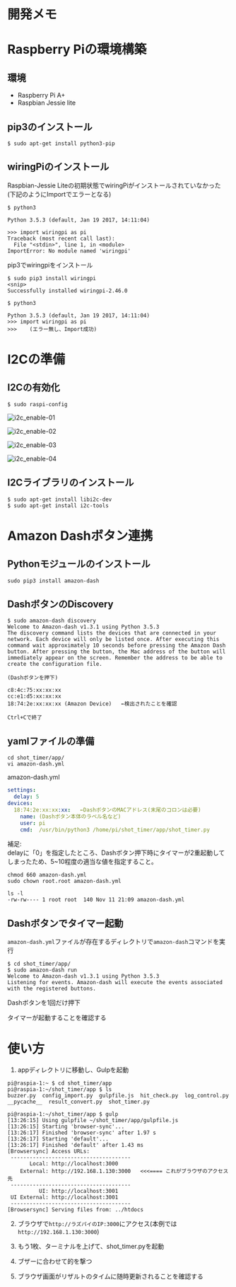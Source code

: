 # 開発メモ

# Raspberry Piの環境構築

## 環境

- Raspberry Pi A+
- Raspbian Jessie lite


## pip3のインストール

```
$ sudo apt-get install python3-pip

```


## wiringPiのインストール

Raspbian-Jessie Liteの初期状態でwiringPiがインストールされていなかった  
(下記のようにImportでエラーとなる)

```
$ python3

Python 3.5.3 (default, Jan 19 2017, 14:11:04)

>>> import wiringpi as pi
Traceback (most recent call last):
  File "<stdin>", line 1, in <module>
ImportError: No module named 'wiringpi'
```

pip3でwiringpiをインストール

```
$ sudo pip3 install wiringpi
<snip>
Successfully installed wiringpi-2.46.0

$ python3

Python 3.5.3 (default, Jan 19 2017, 14:11:04)
>>> import wiringpi as pi
>>>    (エラー無し、Import成功)

```


# I2Cの準備

## I2Cの有効化

```
$ sudo raspi-config
```

![i2c_enable-01](http://archive.kowloonet.org/github/raspi-a-I2C-enable_01.png)


![i2c_enable-02](http://archive.kowloonet.org/github/raspi-a-I2C-enable_02.png)


![i2c_enable-03](http://archive.kowloonet.org/github/raspi-a-I2C-enable_03.png)


![i2c_enable-04](http://archive.kowloonet.org/github/raspi-a-I2C-enable_04.png)


## I2Cライブラリのインストール

```
$ sudo apt-get install libi2c-dev
$ sudo apt-get install i2c-tools
```

# Amazon Dashボタン連携

## Pythonモジュールのインストール

```commandline
sudo pip3 install amazon-dash

```

## DashボタンのDiscovery

```commandline
$ sudo amazon-dash discovery
Welcome to Amazon-dash v1.3.1 using Python 3.5.3
The discovery command lists the devices that are connected in your network. Each device will only be listed once. After executing this command wait approximately 10 seconds before pressing the Amazon Dash button. After pressing the button, the Mac address of the button will immediately appear on the screen. Remember the address to be able to create the configuration file.

(Dashボタンを押下)

c8:4c:75:xx:xx:xx
cc:e1:d5:xx:xx:xx
18:74:2e:xx:xx:xx (Amazon Device)   ←検出されたことを確認

Ctrl+Cで終了
```

## yamlファイルの準備

```commandline
cd shot_timer/app/
vi amazon-dash.yml
```

amazon-dash.yml
```yaml
settings:
  delay: 5
devices:
  18:74:2e:xx:xx:xx:   ←DashボタンのMACアドレス(末尾のコロンは必要)
    name: (Dashボタン本体のラベル名など)
    user: pi
    cmd:  /usr/bin/python3 /home/pi/shot_timer/app/shot_timer.py
```

補足:  
delayに「0」を指定したところ、Dashボタン押下時にタイマーが2重起動してしまったため、5~10程度の適当な値を指定すること。  

```commandline
chmod 660 amazon-dash.yml
sudo chown root.root amazon-dash.yml

ls -l
-rw-rw---- 1 root root  140 Nov 11 21:09 amazon-dash.yml

```

## Dashボタンでタイマー起動

`amazon-dash.yml`ファイルが存在するディレクトリで`amazon-dash`コマンドを実行

```commandline
$ cd shot_timer/app/
$ sudo amazon-dash run
Welcome to Amazon-dash v1.3.1 using Python 3.5.3
Listening for events. Amazon-dash will execute the events associated with the registered buttons.
```

Dashボタンを1回だけ押下

タイマーが起動することを確認する


# 使い方

1. appディレクトリに移動し、Gulpを起動

```commandline
pi@raspia-1:~ $ cd shot_timer/app
pi@raspia-1:~/shot_timer/app $ ls
buzzer.py  config_import.py  gulpfile.js  hit_check.py  log_control.py  __pycache__  result_convert.py  shot_timer.py

pi@raspia-1:~/shot_timer/app $ gulp
[13:26:15] Using gulpfile ~/shot_timer/app/gulpfile.js
[13:26:15] Starting 'browser-sync'...
[13:26:17] Finished 'browser-sync' after 1.97 s
[13:26:17] Starting 'default'...
[13:26:17] Finished 'default' after 1.43 ms
[Browsersync] Access URLs:
 --------------------------------------
       Local: http://localhost:3000
    External: http://192.168.1.130:3000   <<<==== これがブラウザのアクセス先
 --------------------------------------
          UI: http://localhost:3001
 UI External: http://localhost:3001
 --------------------------------------
[Browsersync] Serving files from: ../htdocs
```

2. ブラウザで`http://ラズパイのIP:3000`にアクセス(本例では`http://192.168.1.130:3000`)

3. もう1枚、ターミナルを上げて、shot_timer.pyを起動

4. ブザーに合わせて的を撃つ

5. ブラウザ画面がリザルトのタイムに随時更新されることを確認する
